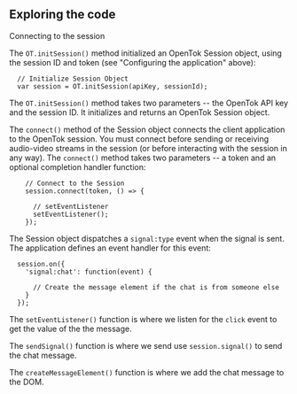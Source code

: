 ## Exploring the code

Connecting to the session

The `OT.initSession()` method initialized an OpenTok Session object, using the session ID and token (see "Configuring the application" above):
```
  // Initialize Session Object
  var session = OT.initSession(apiKey, sessionId);
```
The `OT.initSession()` method takes two parameters -- the OpenTok API key and the session ID. It initializes and returns an OpenTok Session object.

The `connect()` method of the Session object connects the client application to the OpenTok session. You must connect before sending or receiving audio-video streams in the session (or before interacting with the session in any way). The `connect()` method takes two parameters -- a token and an optional completion handler function:
```
    // Connect to the Session
    session.connect(token, () => {
      
      // setEventListener
      setEventListener();
    });
```
The Session object dispatches a `signal:type` event when the signal is sent. The application defines an event handler for this event:
```
  session.on({
    'signal:chat': function(event) {
      
      // Create the message element if the chat is from someone else
    }
  });
```

The `setEventListener()` function is where we listen for the `click` event to get the value of the the message.

The `sendSignal()` function is where we send use `session.signal()` to send the chat message.

The `createMessageElement()` function is where we add the chat message to the DOM.
